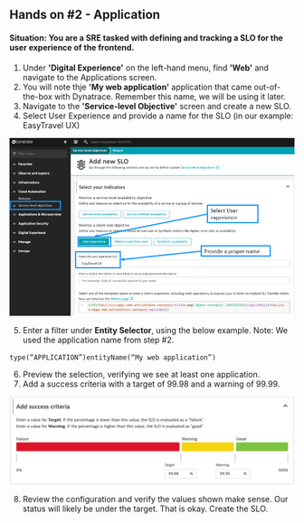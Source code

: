 ## Hands on #2 - Application

#### Situation: You are a SRE tasked with defining and tracking a SLO for the user experience of the frontend.

1. Under <b>'Digital Experience'</b> on the left-hand menu, find <b>'Web'</b> and navigate to the Applications screen.
2. You will note thje <b>'My web application'</b> application that came out-of-the-box with Dynatrace. Remember this name, we will be using it later.
3. Navigate to the <b>'Service-level Objective'</b> screen and create a new SLO.
4. Select User Experience and provide a name for the SLO (in our example: EasyTravel UX)

![](../../assets/images/ex4im1.png)

5. Enter a filter under <b>Entity Selector</b>, using the below example. Note: We used the application name from step #2.

```
type(“APPLICATION”)entityName(“My web application”)
```
6. Preview the selection, verifying we see at least one application.
7. Add a success criteria with a target of 99.98 and a warning of 99.99. 

![](../../assets/images/ex4im2.png)

8. Review the configuration and verify the values shown make sense. Our status will likely be under the target. That is okay. Create the SLO.
